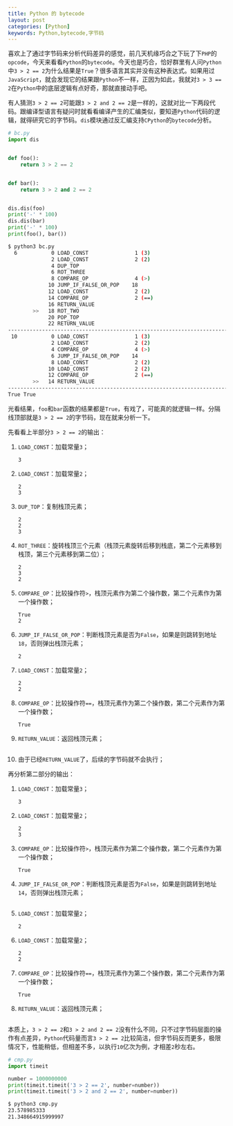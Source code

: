 ```yaml
---
title: Python 的 bytecode
layout: post
categories: [Python]
keywords: Python,bytecode,字节码
---
```


喜欢上了通过字节码来分析代码差异的感觉，前几天机缘巧合之下玩了下`PHP`的`opcode`，今天来看看`Python`的`bytecode`。今天也是巧合，恰好群里有人问`Python`中`3 > 2 == 2`为什么结果是`True`？很多语言其实并没有这种表达式。如果用过`JavaScript`，就会发现它的结果跟`Python`不一样，正因为如此，我就对`3 > 3 == 2`在`Python`中的底层逻辑有点好奇，那就直接动手吧。

有人猜测`3 > 2 == 2`可能跟`3 > 2 and 2 == 2`是一样的，这就对比一下两段代码。跟编译型语言有疑问时就看看编译产生的汇编类似，要知道`Python`代码的逻辑，就得研究它的字节码。`dis`模块通过反汇编支持`CPython`的`bytecode`分析。

```python
# bc.py
import dis


def foo():
    return 3 > 2 == 2


def bar():
    return 3 > 2 and 2 == 2


dis.dis(foo)
print('-' * 100)
dis.dis(bar)
print('-' * 100)
print(foo(), bar())
```

```bash
$ python3 bc.py
  6           0 LOAD_CONST               1 (3)
              2 LOAD_CONST               2 (2)
              4 DUP_TOP
              6 ROT_THREE
              8 COMPARE_OP               4 (>)
             10 JUMP_IF_FALSE_OR_POP    18
             12 LOAD_CONST               2 (2)
             14 COMPARE_OP               2 (==)
             16 RETURN_VALUE
        >>   18 ROT_TWO
             20 POP_TOP
             22 RETURN_VALUE
----------------------------------------------------------------------------------------------------
 10           0 LOAD_CONST               1 (3)
              2 LOAD_CONST               2 (2)
              4 COMPARE_OP               4 (>)
              6 JUMP_IF_FALSE_OR_POP    14
              8 LOAD_CONST               2 (2)
             10 LOAD_CONST               2 (2)
             12 COMPARE_OP               2 (==)
        >>   14 RETURN_VALUE
----------------------------------------------------------------------------------------------------
True True
```

光看结果，`foo`和`bar`函数的结果都是`True`，有戏了，可能真的就逻辑一样。分隔线顶部就是`3 > 2 == 2`的字节码，现在就来分析一下。

先看看上半部分`3 > 2 == 2`的输出：

1. `LOAD_CONST`：加载常量`3`；

    ```
    3
    ```
   
2. `LOAD_CONST`：加载常量`2`；

    ```
    2
    3
    ```
    
3. `DUP_TOP`：复制栈顶元素；

    ```
    2
    2
    3
    ```

4. `ROT_THREE`：旋转栈顶三个元素（栈顶元素旋转后移到栈底，第二个元素移到栈顶，第三个元素移到第二位）；

    ```
    2
    3
    2
    ```

5. `COMPARE_OP`：比较操作符`>`，栈顶元素作为第二个操作数，第二个元素作为第一个操作数；
 
    ```
    True
    2
    ```

6. `JUMP_IF_FALSE_OR_POP`：判断栈顶元素是否为`False`，如果是则跳转到地址`18`，否则弹出栈顶元素；

    ```
    2
    ```
   
7. `LOAD_CONST`：加载常量`2`；

    ```
    2
    2
    ```

8. `COMPARE_OP`：比较操作符`==`，栈顶元素作为第二个操作数，第二个元素作为第一个操作数；

    ```
    True
    ```
   
9. `RETURN_VALUE`：返回栈顶元素；

    ```
    ```

10. 由于已经`RETURN_VALUE`了，后续的字节码就不会执行；

再分析第二部分的输出：

1. `LOAD_CONST`：加载常量`3`；

    ```
    3
    ```

2. `LOAD_CONST`：加载常量`2`；

    ```
    2
    3
    ```

3. `COMPARE_OP`：比较操作符`>`，栈顶元素作为第二个操作数，第二个元素作为第一个操作数；

    ```
    True
    ```
   
4. `JUMP_IF_FALSE_OR_POP`：判断栈顶元素是否为`False`，如果是则跳转到地址`14`，否则弹出栈顶元素；

    ```
    ```

5. `LOAD_CONST`：加载常量`2`；

    ```
    2
    ```
   
6. `LOAD_CONST`：加载常量`2`；

    ```
    2
    2
    ```

7. `COMPARE_OP`：比较操作符`==`，栈顶元素作为第二个操作数，第二个元素作为第一个操作数；

    ```
    True
    ```

8. `RETURN_VALUE`：返回栈顶元素；

    ```
    ```

本质上，`3 > 2 == 2`和`3 > 2 and 2 == 2`没有什么不同，只不过字节码层面的操作有点差异，`Python`代码量而言`3 > 2 == 2`比较简洁，但字节码反而更多，极限情况下，性能稍低，但相差不多，以执行`10`亿次为例，才相差`2`秒左右。

```python
# cmp.py
import timeit

number = 1000000000
print(timeit.timeit('3 > 2 == 2', number=number))
print(timeit.timeit('3 > 2 and 2 == 2', number=number))
```

```bash
$ python3 cmp.py
23.578985333
21.348664915999997
```